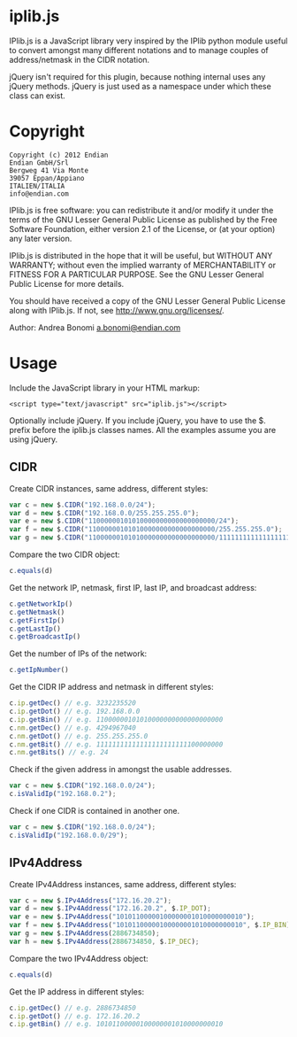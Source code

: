 # iplib.js

IPlib.js is a JavaScript library very inspired by the IPlib python module useful
to convert amongst many different notations and to manage couples of
address/netmask in the CIDR notation.

jQuery isn't required for this plugin, because nothing internal uses any jQuery methods.
jQuery is just used as a namespace under which these class can exist.

# Copyright
    Copyright (c) 2012 Endian
    Endian GmbH/Srl
    Bergweg 41 Via Monte
    39057 Eppan/Appiano
    ITALIEN/ITALIA
    info@endian.com

  IPlib.js is free software: you can redistribute it and/or modify
  it under the terms of the GNU Lesser General Public License as published
  by the Free Software Foundation, either version 2.1 of the License, or
  (at your option) any later version.

  IPlib.js is distributed in the hope that it will be useful,
  but WITHOUT ANY WARRANTY; without even the implied warranty of
  MERCHANTABILITY or FITNESS FOR A PARTICULAR PURPOSE.  See the
  GNU Lesser General Public License for more details.

  You should have received a copy of the GNU Lesser General Public License
  along with IPlib.js.  If not, see <http://www.gnu.org/licenses/>. 

  Author: Andrea Bonomi <a.bonomi@endian.com>

# Usage

Include the JavaScript library in your HTML markup:

```
<script type="text/javascript" src="iplib.js"></script>
```

Optionally include jQuery. If you include jQuery, you have to use the $. prefix
before the iplib.js classes names.
All the examples assume you are using jQuery.

## CIDR

Create CIDR instances, same address, different styles:

```js
var c = new $.CIDR("192.168.0.0/24");
var d = new $.CIDR("192.168.0.0/255.255.255.0");
var e = new $.CIDR("11000000101010000000000000000000/24");
var f = new $.CIDR("11000000101010000000000000000000/255.255.255.0");
var g = new $.CIDR("11000000101010000000000000000000/11111111111111111111111100000000");

```

Compare the two CIDR object:

```js
c.equals(d)
```

Get the network IP, netmask, first IP, last IP, and broadcast address:

```js
c.getNetworkIp()
c.getNetmask()
c.getFirstIp()
c.getLastIp()
c.getBroadcastIp()
```

Get the number of IPs of the network:

```js
c.getIpNumber()
```

Get the CIDR IP address and netmask in different styles:
```js
c.ip.getDec() // e.g. 3232235520
c.ip.getDot() // e.g. 192.168.0.0
c.ip.getBin() // e.g. 11000000101010000000000000000000
c.nm.getDec() // e.g. 4294967040
c.nm.getDot() // e.g. 255.255.255.0
c.nm.getBit() // e.g. 11111111111111111111111100000000
c.nm.getBits() // e.g. 24
```

Check if the given address in amongst the usable addresses.

```js
var c = new $.CIDR("192.168.0.0/24");
c.isValidIp("192.168.0.2");
```

Check if one CIDR is contained in another one.

```js
var c = new $.CIDR("192.168.0.0/24");
c.isValidIp("192.168.0.0/29");
```

## IPv4Address

Create IPv4Address instances, same address, different styles:
```js
var c = new $.IPv4Address("172.16.20.2");
var d = new $.IPv4Address("172.16.20.2", $.IP_DOT);
var e = new $.IPv4Address("10101100000100000001010000000010");
var f = new $.IPv4Address("10101100000100000001010000000010", $.IP_BIN);
var g = new $.IPv4Address(2886734850);
var h = new $.IPv4Address(2886734850, $.IP_DEC);

```

Compare the two IPv4Address object:

```js
c.equals(d)
```

Get the IP address in different styles:
```js
c.ip.getDec() // e.g. 2886734850
c.ip.getDot() // e.g. 172.16.20.2
c.ip.getBin() // e.g. 10101100000100000001010000000010
```